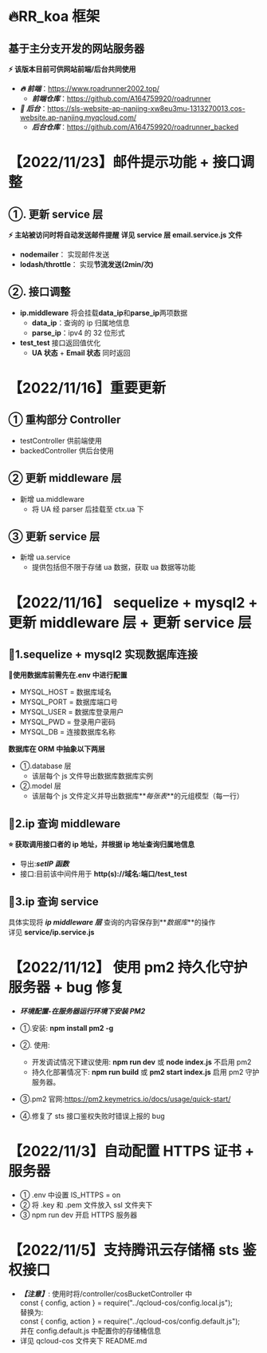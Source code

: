 # 🔥RR_koa 框架

## 基于主分支开发的网站服务器

**⚡ 该版本目前可供网站前端/后台共同使用**

- **_🔥 前端_**：https://www.roadrunner2002.top/
  - **_前端仓库_**：https://github.com/A164759920/roadrunner
- **_👀 后台_**：https://sls-website-ap-nanjing-xw8eu3mu-1313270013.cos-website.ap-nanjing.myqcloud.com/
  - **_后台仓库_**：https://github.com/A164759920/roadrunner_backed

# 【2022/11/23】邮件提示功能 + 接口调整

## ①. 更新 service 层

**⚡ 主站被访问时将自动发送邮件提醒**
**详见 service 层 email.service.js 文件**

- **nodemailer**： 实现邮件发送
- **lodash/throttle**： 实现**节流发送(2min/次)**

## ②. 接口调整

- **ip.middleware** 将会挂载**data_ip**和**parse_ip**两项数据
  - **data_ip**：查询的 ip 归属地信息
  - **parse_ip**：ipv4 的 32 位形式
- **test_test** 接口返回值优化
  - **UA 状态** + **Email 状态** 同时返回

# 【2022/11/16】重要更新

## ① 重构部分 Controller

- testController 供前端使用
- backedController 供后台使用

## ② 更新 middleware 层

- 新增 ua.middleware
  - 将 UA 经 parser 后挂载至 ctx.ua 下

## ③ 更新 service 层

- 新增 ua.service
  - 提供包括但不限于存储 ua 数据，获取 ua 数据等功能

# 【2022/11/16】 sequelize + mysql2 + 更新 middleware 层 + 更新 service 层

## 📄1.sequelize + mysql2 实现数据库连接

🔨**使用数据库前需先在.env 中进行配置**

- MYSQL_HOST = 数据库域名
- MYSQL_PORT = 数据库端口号
- MYSQL_USER = 数据库登录用户
- MYSQL_PWD = 登录用户密码
- MYSQL_DB = 连接数据库名称

**数据库在 ORM 中抽象以下两层**

- ①.database 层
  - 该层每个 js 文件导出数据库数据库实例
- ②.model 层
  - 该层每个 js 文件定义并导出数据库**_每张表_**的元组模型（每一行）

## 📄2.ip 查询 middleware

**⭐ 获取调用接口者的 ip 地址，并根据 ip 地址查询归属地信息**

- 导出:**_setIP 函数_**
- 接口:目前该中间件用于 **http(s)://域名:端口/test_test**

## 📄3.ip 查询 service

具体实现将 **_ip middleware 层_** 查询的内容保存到**_数据库_**的操作</br>
详见 **service/ip.service.js**

# 【2022/11/12】 使用 pm2 持久化守护服务器 + bug 修复

- **_环境配置-在服务器运行环境下安装 PM2_**
- ①.安装: **npm install pm2 -g**
- ②. 使用:
  - 开发调试情况下建议使用: **npm run dev** 或 **node index.js** 不启用 pm2
  - 持久化部署情况下: **npm run build** 或 **pm2 start index.js** 启用 pm2 守护 服务器。
- ③.pm2 官网:https://pm2.keymetrics.io/docs/usage/quick-start/

- ④.修复了 sts 接口鉴权失败时错误上报的 bug

# 【2022/11/3】自动配置 HTTPS 证书 + 服务器

- ① .env 中设置 IS_HTTPS = on
- ② 将 .key 和 .pem 文件放入 ssl 文件夹下
- ③ npm run dev 开启 HTTPS 服务器

# 【2022/11/5】支持腾讯云存储桶 sts 鉴权接口

- **_【注意】_**:
  使用时将/controller/cosBucketController 中<br>
  const { config, action } = require("../qcloud-cos/config.local.js");<br>
  替换为:<br>
  const { config, action } = require("../qcloud-cos/config.default.js");<br>
  并在 config.default.js 中配置你的存储桶信息<br>
- 详见 qcloud-cos 文件夹下 README.md
